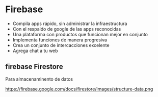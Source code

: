 # Firebase

* Compila apps rápido, sin administrar la infraestructura 
* Con el respaldo de google de las apps reconocidas 
* Una plataforma con productos que funcionan mejor en conjunto 
* Implementa funciones de manera progresiva 
* Crea un conjunto de intercacciones excelente 
* Agrega chat a tu web



## firebase Firestore

Para almacenaminento de datos 

https://firebase.google.com/docs/firestore/images/structure-data.png





